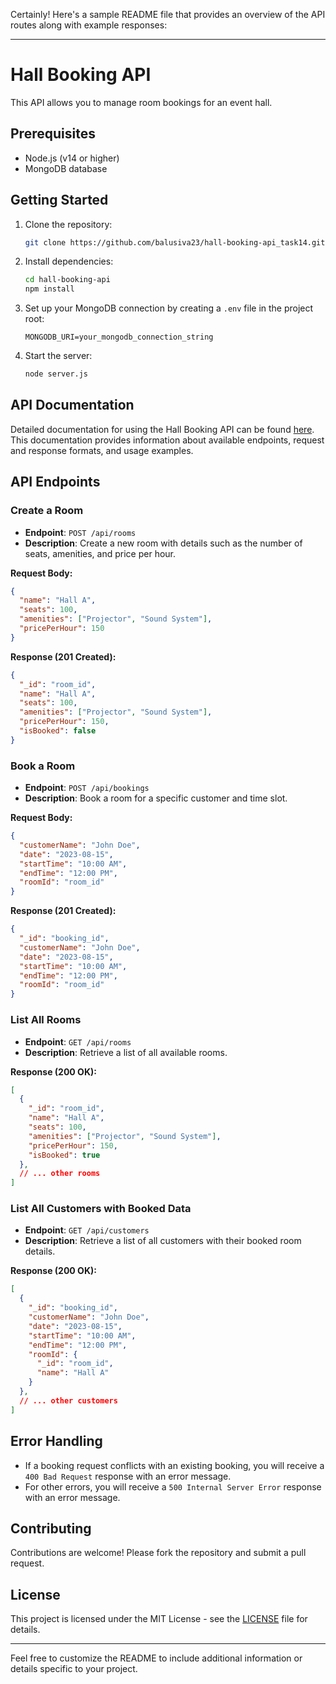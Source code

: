 Certainly! Here's a sample README file that provides an overview of the API routes along with example responses:

---

# Hall Booking API

This API allows you to manage room bookings for an event hall.

## Prerequisites

- Node.js (v14 or higher)
- MongoDB database

## Getting Started

1. Clone the repository:

   ```bash
   git clone https://github.com/balusiva23/hall-booking-api_task14.git
   ```

2. Install dependencies:

   ```bash
   cd hall-booking-api
   npm install
   ```

3. Set up your MongoDB connection by creating a `.env` file in the project root:

   ```plaintext
   MONGODB_URI=your_mongodb_connection_string
   ```

4. Start the server:

   ```bash
   node server.js
   ```
## API Documentation

Detailed documentation for using the Hall Booking API can be found [here](https://documenter.getpostman.com/view/24014367/2s9Xy5L9s7). This documentation provides information about available endpoints, request and response formats, and usage examples.


## API Endpoints

### Create a Room

- **Endpoint**: `POST /api/rooms`
- **Description**: Create a new room with details such as the number of seats, amenities, and price per hour.

**Request Body:**

```json
{
  "name": "Hall A",
  "seats": 100,
  "amenities": ["Projector", "Sound System"],
  "pricePerHour": 150
}
```

**Response (201 Created):**

```json
{
  "_id": "room_id",
  "name": "Hall A",
  "seats": 100,
  "amenities": ["Projector", "Sound System"],
  "pricePerHour": 150,
  "isBooked": false
}
```

### Book a Room

- **Endpoint**: `POST /api/bookings`
- **Description**: Book a room for a specific customer and time slot.

**Request Body:**

```json
{
  "customerName": "John Doe",
  "date": "2023-08-15",
  "startTime": "10:00 AM",
  "endTime": "12:00 PM",
  "roomId": "room_id"
}
```

**Response (201 Created):**

```json
{
  "_id": "booking_id",
  "customerName": "John Doe",
  "date": "2023-08-15",
  "startTime": "10:00 AM",
  "endTime": "12:00 PM",
  "roomId": "room_id"
}
```

### List All Rooms

- **Endpoint**: `GET /api/rooms`
- **Description**: Retrieve a list of all available rooms.

**Response (200 OK):**

```json
[
  {
    "_id": "room_id",
    "name": "Hall A",
    "seats": 100,
    "amenities": ["Projector", "Sound System"],
    "pricePerHour": 150,
    "isBooked": true
  },
  // ... other rooms
]
```

### List All Customers with Booked Data

- **Endpoint**: `GET /api/customers`
- **Description**: Retrieve a list of all customers with their booked room details.

**Response (200 OK):**

```json
[
  {
    "_id": "booking_id",
    "customerName": "John Doe",
    "date": "2023-08-15",
    "startTime": "10:00 AM",
    "endTime": "12:00 PM",
    "roomId": {
      "_id": "room_id",
      "name": "Hall A"
    }
  },
  // ... other customers
]
```

## Error Handling

- If a booking request conflicts with an existing booking, you will receive a `400 Bad Request` response with an error message.
- For other errors, you will receive a `500 Internal Server Error` response with an error message.

## Contributing

Contributions are welcome! Please fork the repository and submit a pull request.

## License

This project is licensed under the MIT License - see the [LICENSE](LICENSE) file for details.

---

Feel free to customize the README to include additional information or details specific to your project.